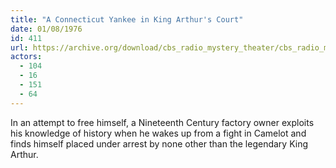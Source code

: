 ```yaml
---
title: "A Connecticut Yankee in King Arthur's Court"
date: 01/08/1976
id: 411
url: https://archive.org/download/cbs_radio_mystery_theater/cbs_radio_mystery_theater-0401-0450.zip/cbs_radio_mystery_theater-0401-0450%2Fcbsrmt_0411_a_connecticut_yankee_in_king_arthurs_court.mp3
actors:
  - 104
  - 16
  - 151
  - 64
---
```

In an attempt to free himself, a Nineteenth Century factory owner exploits his knowledge of history when he wakes up from a fight in Camelot and finds himself placed under arrest by none other than the legendary King Arthur.